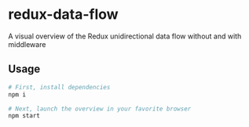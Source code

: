 # redux-data-flow

A visual overview of the Redux unidirectional data flow without and with middleware

## Usage

```bash
# First, install dependencies
npm i

# Next, launch the overview in your favorite browser
npm start
```
